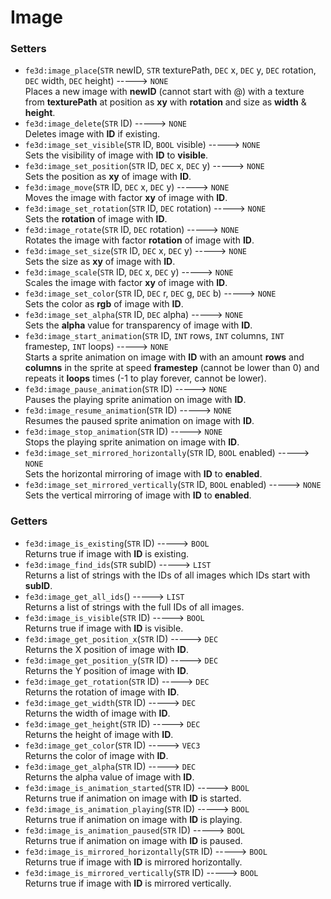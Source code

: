 # Image
### Setters
- `fe3d:image_place`(`STR` newID, `STR` texturePath, `DEC` x, `DEC` y, `DEC` rotation, `DEC` width, `DEC` height) -----> `NONE`  
  Places a new image with **newID** (cannot start with @) with a texture from **texturePath** at position as **xy** with **rotation** and size as **width** & **height**.
- `fe3d:image_delete`(`STR` ID) -----> `NONE`  
  Deletes image with **ID** if existing.
- `fe3d:image_set_visible`(`STR` ID, `BOOL` visible) -----> `NONE`  
  Sets the visibility of image with **ID** to **visible**.
- `fe3d:image_set_position`(`STR` ID, `DEC` x, `DEC` y) -----> `NONE`  
  Sets the position as **xy** of image with **ID**.
- `fe3d:image_move`(`STR` ID, `DEC` x, `DEC` y) -----> `NONE`  
  Moves the image with factor **xy** of image with **ID**.
- `fe3d:image_set_rotation`(`STR` ID, `DEC` rotation) -----> `NONE`  
  Sets the **rotation** of image with **ID**.
- `fe3d:image_rotate`(`STR` ID, `DEC` rotation) -----> `NONE`  
  Rotates the image with factor **rotation** of image with **ID**.
- `fe3d:image_set_size`(`STR` ID, `DEC` x, `DEC` y) -----> `NONE`  
  Sets the size as **xy** of image with **ID**.
- `fe3d:image_scale`(`STR` ID, `DEC` x, `DEC` y) -----> `NONE`  
  Scales the image with factor **xy** of image with **ID**.
- `fe3d:image_set_color`(`STR` ID, `DEC` r, `DEC` g, `DEC` b) -----> `NONE`  
  Sets the color as **rgb** of image with **ID**.
- `fe3d:image_set_alpha`(`STR` ID, `DEC` alpha) -----> `NONE`  
  Sets the **alpha** value for transparency of image with **ID**.
- `fe3d:image_start_animation`(`STR` ID, `INT` rows, `INT` columns, `INT` framestep, `INT` loops) -----> `NONE`  
  Starts a sprite animation on image with **ID** with an amount **rows** and **columns** in the sprite at speed **framestep** (cannot be lower than 0) and repeats it **loops** times (-1 to play forever, cannot be lower).
- `fe3d:image_pause_animation`(`STR` ID) -----> `NONE`  
  Pauses the playing sprite animation on image with **ID**.
- `fe3d:image_resume_animation`(`STR` ID) -----> `NONE`  
  Resumes the paused sprite animation on image with **ID**.
- `fe3d:image_stop_animation`(`STR` ID) -----> `NONE`  
  Stops the playing sprite animation on image with **ID**.
- `fe3d:image_set_mirrored_horizontally`(`STR` ID, `BOOL` enabled) -----> `NONE`  
  Sets the horizontal mirroring of image with **ID** to **enabled**.
- `fe3d:image_set_mirrored_vertically`(`STR` ID, `BOOL` enabled) -----> `NONE`  
  Sets the vertical mirroring of image with **ID** to **enabled**.
### Getters
- `fe3d:image_is_existing`(`STR` ID) -----> `BOOL`  
  Returns true if image with **ID** is existing.
- `fe3d:image_find_ids`(`STR` subID) -----> `LIST`  
  Returns a list of strings with the IDs of all images which IDs start with **subID**.
- `fe3d:image_get_all_ids`() -----> `LIST`  
  Returns a list of strings with the full IDs of all images.
- `fe3d:image_is_visible`(`STR` ID) -----> `BOOL`  
  Returns true if image with **ID** is visible.
- `fe3d:image_get_position_x`(`STR` ID) -----> `DEC`  
  Returns the X position of image with **ID**.
- `fe3d:image_get_position_y`(`STR` ID) -----> `DEC`  
  Returns the Y position of image with **ID**.
- `fe3d:image_get_rotation`(`STR` ID) -----> `DEC`  
  Returns the rotation of image with **ID**.
- `fe3d:image_get_width`(`STR` ID) -----> `DEC`  
  Returns the width of image with **ID**.
- `fe3d:image_get_height`(`STR` ID) -----> `DEC`  
  Returns the height of image with **ID**.
- `fe3d:image_get_color`(`STR` ID) -----> `VEC3`  
  Returns the color of image with **ID**.
- `fe3d:image_get_alpha`(`STR` ID) -----> `DEC`  
  Returns the alpha value of image with **ID**.
- `fe3d:image_is_animation_started`(`STR` ID) -----> `BOOL`  
  Returns true if animation on image with **ID** is started.
- `fe3d:image_is_animation_playing`(`STR` ID) -----> `BOOL`  
  Returns true if animation on image with **ID** is playing.
- `fe3d:image_is_animation_paused`(`STR` ID) -----> `BOOL`  
  Returns true if animation on image with **ID** is paused.
- `fe3d:image_is_mirrored_horizontally`(`STR` ID) -----> `BOOL`  
  Returns true if image with **ID** is mirrored horizontally.
- `fe3d:image_is_mirrored_vertically`(`STR` ID) -----> `BOOL`  
  Returns true if image with **ID** is mirrored vertically.
